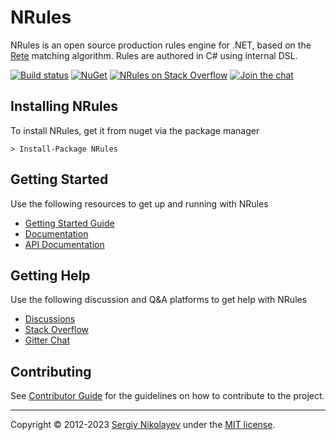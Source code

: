 # NRules

NRules is an open source production rules engine for .NET, based on the [Rete](http://en.wikipedia.org/wiki/Rete_algorithm) matching algorithm. Rules are authored in C# using internal DSL.

[![Build status](https://img.shields.io/appveyor/ci/nrules/nrules.svg)](https://ci.appveyor.com/project/NRules/nrules) [![NuGet](https://img.shields.io/nuget/v/NRules.svg)](https://nuget.org/packages/NRules) [![NRules on Stack Overflow](https://img.shields.io/badge/stack%20overflow-nrules-orange.svg)](http://stackoverflow.com/questions/tagged/nrules) [![Join the chat](https://img.shields.io/gitter/room/nrules/nrules.svg)](https://gitter.im/nrules/nrules)

## Installing NRules

To install NRules, get it from nuget via the package manager
```console
> Install-Package NRules
```

## Getting Started

Use the following resources to get up and running with NRules

- [Getting Started Guide](https://nrules.net/articles/getting-started.html)
- [Documentation](https://nrules.net/index.html)
- [API Documentation](https://nrules.net/api/index.html)

## Getting Help

Use the following discussion and Q&A platforms to get help with NRules

- [Discussions](https://github.com/NRules/NRules/discussions)
- [Stack Overflow](https://stackoverflow.com/questions/tagged/nrules)
- [Gitter Chat](https://gitter.im/NRules/NRules)

## Contributing

See [Contributor Guide](CONTRIBUTING.md) for the guidelines on how to contribute to the project.

---
Copyright &copy; 2012-2023 [Sergiy Nikolayev](https://github.com/snikolayev) under the [MIT license](LICENSE.txt).
